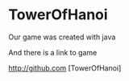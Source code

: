 # TowerOfHanoi
Our game was created with java

And there is a link to game 

http://github.com
[TowerOfHanoi]
